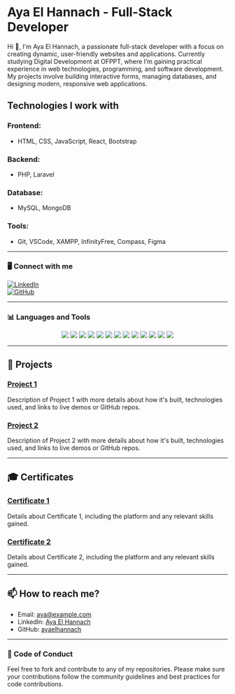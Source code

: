 # Aya El Hannach - Full-Stack Developer

Hi 👋, I'm Aya El Hannach, a passionate full-stack developer with a focus on creating dynamic, user-friendly websites and applications. Currently studying Digital Development at OFPPT, where I’m gaining practical experience in web technologies, programming, and software development. My projects involve building interactive forms, managing databases, and designing modern, responsive web applications.

## Technologies I work with

### Frontend:
- HTML, CSS, JavaScript, React, Bootstrap

### Backend:
- PHP, Laravel

### Database:
- MySQL, MongoDB

### Tools:
- Git, VSCode, XAMPP, InfinityFree, Compass, Figma

---

### 🖥️ Connect with me

[![LinkedIn](https://img.shields.io/badge/LinkedIn-%230077B5.svg?style=for-the-badge&logo=linkedin&logoColor=white)](https://www.linkedin.com/in/aya-el-hannach-9136232b6/)  
[![GitHub](https://img.shields.io/badge/GitHub-%23121011.svg?style=for-the-badge&logo=github&logoColor=white)](https://github.com/ayaelhannach)

---

### 📊 Languages and Tools

<p align="center">
  <img src="https://img.shields.io/badge/-HTML5-E34F26?style=flat&logo=html5&logoColor=white" />
  <img src="https://img.shields.io/badge/-CSS3-1572B6?style=flat&logo=css3&logoColor=white" />
  <img src="https://img.shields.io/badge/-JavaScript-F7DF1E?style=flat&logo=javascript&logoColor=black" />
  <img src="https://img.shields.io/badge/-PHP-777BB4?style=flat&logo=php&logoColor=white" />
  <img src="https://img.shields.io/badge/-Laravel-FF2D20?style=flat&logo=laravel&logoColor=white" />
  <img src="https://img.shields.io/badge/-MySQL-4479A1?style=flat&logo=mysql&logoColor=white" />
  <img src="https://img.shields.io/badge/-MongoDB-47A248?style=flat&logo=mongodb&logoColor=white" />
  <img src="https://img.shields.io/badge/-React-61DAFB?style=flat&logo=react&logoColor=black" />
  <img src="https://img.shields.io/badge/-Git-F05032?style=flat&logo=git&logoColor=white" />
  <img src="https://img.shields.io/badge/-VSCode-007ACC?style=flat&logo=visual-studio-code&logoColor=white" />
  <img src="https://img.shields.io/badge/-XAMPP-FB7A24?style=flat&logo=xampp&logoColor=white" />
  <img src="https://img.shields.io/badge/-InfinityFree-FF7100?style=flat&logo=infinityfree&logoColor=white" />
  <img src="https://img.shields.io/badge/-Figma-F24E1E?style=flat&logo=figma&logoColor=white" />
</p>

---

## 🚀 Projects

### [Project 1](#)  
Description of Project 1 with more details about how it's built, technologies used, and links to live demos or GitHub repos.

### [Project 2](#)  
Description of Project 2 with more details about how it's built, technologies used, and links to live demos or GitHub repos.

---

## 🎓 Certificates

### [Certificate 1](#)  
Details about Certificate 1, including the platform and any relevant skills gained.

### [Certificate 2](#)  
Details about Certificate 2, including the platform and any relevant skills gained.

---

## 📫 How to reach me?

- Email: [aya@example.com](mailto:aya@example.com)
- LinkedIn: [Aya El Hannach](https://www.linkedin.com/in/aya-el-hannach-9136232b6/)
- GitHub: [ayaelhannach](https://github.com/ayaelhannach)

---

### 🔧 Code of Conduct

Feel free to fork and contribute to any of my repositories. Please make sure your contributions follow the community guidelines and best practices for code contributions.

